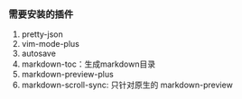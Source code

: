 ### 需要安装的插件
1. pretty-json
2. vim-mode-plus
3. autosave
4. markdown-toc：生成markdown目录
5. markdown-preview-plus
6. markdown-scroll-sync: 只针对原生的 markdown-preview

